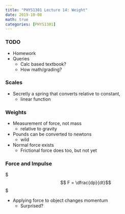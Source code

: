 ```yaml
---
title: "PHYS1301 Lecture 14: Weight"
date: 2019-10-08
math: true 
categories: [PHYS1301]
---
```


### TODO

- Homework
- Queries
    - Calc based textbook?
    - How math/grading?

### Scales 

- Secretly a spring that converts relative to constant, 
    - linear function

### Weights

- Measurement of force, not mass
    - relative to gravity
- Pounds can be converted to newtons
    - wild
- Normal force exists
    - Frictional force does too, but not yet

### Force and Impulse

$$$ F = \dfrac{dp}{dt}$$$ 

- Applying force to object changes momentum
    - Surprised?
